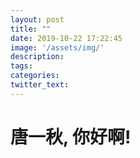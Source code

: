 ```yaml
---
layout: post
title: ""
date: 2019-10-22 17:22:45
image: '/assets/img/'
description:
tags:
categories:
twitter_text:
---
```

# 唐一秋, 你好啊!
